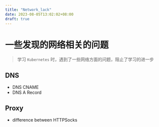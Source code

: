 ```yaml
---
title: "Network_lack"
date: 2023-08-05T13:02:02+08:00
draft: true 
---
```


# 一些发现的网络相关的问题


>  学习 `Kubernetes` 时，遇到了一些网络方面的问题，阻止了学习的进一步

## DNS

- DNS CNAME
- DNS A Record

## Proxy

- difference between HTTPSocks
